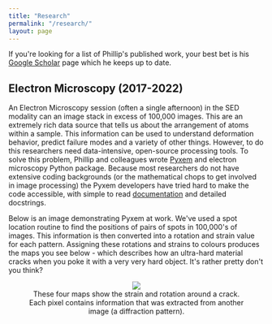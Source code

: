 ```yaml
---
title: "Research"
permalink: "/research/"
layout: page
---
```


If you're looking for a list of Phillip's published work, your best bet is his [Google Scholar](https://scholar.google.com/citations?user=ptaMzOkAAAAJ&hl=en) page which he keeps up to date.

## Electron Microscopy (2017-2022)

An Electron Microscopy session (often a single afternoon) in the SED modality can an image stack in excess of 100,000 images. This are an extremely rich data source that tells us about the arrangement of atoms within a sample. This information can be used to understand deformation behavior, predict failure modes and a variety of other things. However, to do this researchers need data-intensive, open-source processing tools. To solve this problem, Phillip and colleagues wrote <a href="https://github.com/pyxem/pyxem">Pyxem</a> and electron microscopy Python package. Because most researchers do not have extensive coding backgrounds (or the mathematical chops to get involved in image processing) the Pyxem developers have tried hard to make the code accessible, with simple to read <a href="https://pyxem.readthedocs.io/en/latest/">documentation</a> and detailed docstrings.

Below is an image demonstrating Pyxem at work. We've used a spot location routine to find the positions of pairs of spots in 100,000's of images. This information is then converted into a rotation and strain value for each pattern. Assigning these rotations and strains to colours produces the maps you see below - which describes how an ultra-hard material cracks when you poke it with a very very hard object. It's rather pretty don't you think?

<figure>
<center><img src="./../images/strain_maps.png">
<figcaption>
These four maps show the strain and rotation around a crack. Each pixel contains information that was extracted from another image (a diffraction pattern).</figcaption>
</center>
</figure>

<!-- ## References -->
